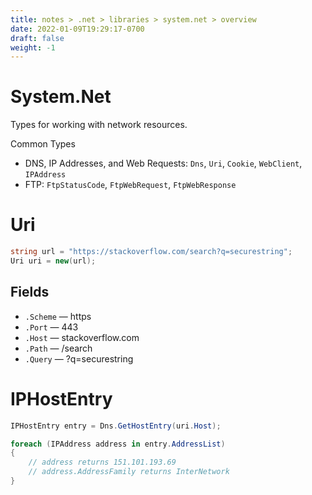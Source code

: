 ```yaml
---
title: notes > .net > libraries > system.net > overview
date: 2022-01-09T19:29:17-0700
draft: false
weight: -1
---
```

# System.Net
Types for working with network resources.

Common Types
- DNS, IP Addresses, and Web Requests: `Dns`, `Uri`, `Cookie`, `WebClient`, `IPAddress`
- FTP: `FtpStatusCode`, `FtpWebRequest`, `FtpWebResponse`

# Uri
```cs
string url = "https://stackoverflow.com/search?q=securestring";
Uri uri = new(url);
```

## Fields
- `.Scheme` — https
- `.Port` — 443
- `.Host` — stackoverflow.com
- `.Path` — /search
- `.Query` — ?q=securestring

# IPHostEntry
```cs
IPHostEntry entry = Dns.GetHostEntry(uri.Host);

foreach (IPAddress address in entry.AddressList) 
{
    // address returns 151.101.193.69
    // address.AddressFamily returns InterNetwork
}
```
